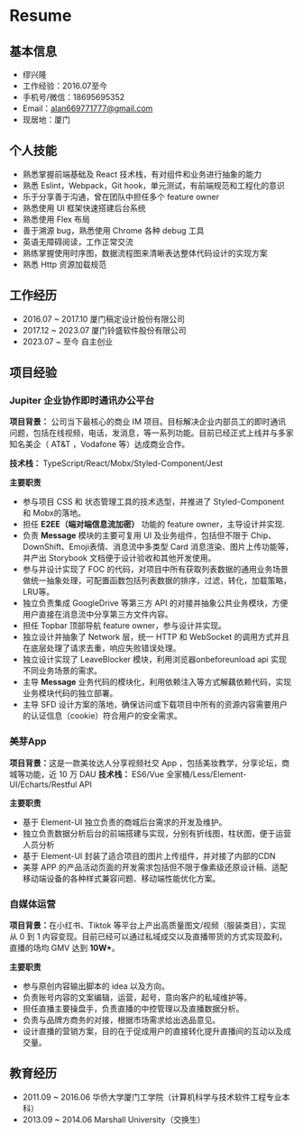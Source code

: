 # Resume

<H2>基本信息</H2>

* 缪兴隆
* 工作经验：2016.07至今
* 手机号/微信：18695695352
* Email：alan669771777@gmail.com
* 现居地：厦门

<H2>个人技能</H2>

* 熟悉掌握前端基础及 React 技术栈，有对组件和业务进行抽象的能力
* 熟悉 Eslint，Webpack，Git hook，单元测试，有前端规范和工程化的意识
* 乐于分享善于沟通，曾在团队中担任多个 feature owner
* 熟悉使用 UI 框架快速搭建后台系统
* 熟悉使用 Flex 布局
* 善于溯源 bug，熟悉使用 Chrome 各种 debug 工具
* 英语无障碍阅读，工作正常交流
* 熟练掌握使用时序图，数据流程图来清晰表达整体代码设计的实现方案
* 熟悉 Http 资源加载规范

<H2>工作经历</H2>

* 2016.07 ~ 2017.10 厦门稿定设计股份有限公司
* 2017.12 ~ 2023.07 厦门铃盛软件股份有限公司
* 2023.07 ~ 至今 自主创业

<H2>项目经验</H2>

<H3>Jupiter 企业协作即时通讯办公平台</H3>
<b>项目背景：</b> 公司当下最核心的商业 IM 项目。目标解决企业内部员工的即时通讯问题，包括在线视频，电话，发消息，等一系列功能。目前已经正式上线并与多家知名美企（ AT&T ，Vodafone 等）达成商业合作。

<b>技术栈： </b> TypeScript/React/Mobx/Styled-Component/Jest

<b>主要职责</b>

* 参与项目 CSS 和 状态管理工具的技术选型，并推进了 Styled-Component 和 Mobx的落地。
* 担任 <b>E2EE（端对端信息流加密）</b> 功能的 feature owner，主导设计并实现.
* 负责 <b>Message</b> 模块的主要可复用 UI 及业务组件，包括但不限于 Chip、DownShift、Emoji表情、消息流中多类型 Card 消息渲染、图片上传功能等，并产出 Storybook 文档便于设计验收和其他开发使用。
* 参与并设计实现了 FOC 的代码，对项目中所有获取列表数据的通用业务场景做统一抽象处理，可配置函数包括列表数据的排序，过滤，转化，加载策略，LRU等。
* 独立负责集成 GoogleDrive 等第三方 API 的对接并抽象公共业务模块，方便用户直接在消息流中分享第三方文件内容。
* 担任 Topbar 顶部导航 feature owner，参与设计并实现。
* 独立设计并抽象了 Network 层，统一 HTTP 和 WebSocket 的调用方式并且在底层处理了请求去重，响应失败错误处理。
* 独立设计实现了 LeaveBlocker 模块，利用浏览器onbeforeunload api 实现不同业务场景的需求。
* 主导 <b>Message</b> 业务代码的模块化，利用依赖注入等方式解藕依赖代码，实现业务模块代码的独立部署。
* 主导 SFD 设计方案的落地，确保访问或下载项目中所有的资源内容需要用户的认证信息（cookie）符合用户的安全需求。


<H3>美芽App</H3>

<b>项目背景：</b>这是一款美妆达人分享视频社交 App ，包括美妆教学，分享论坛，商城等功能，近 10 万 DAU
<b>技术栈： </b>ES6/Vue 全家桶/Less/Element-UI/Echarts/Restful API

<b>主要职责</b>
* 基于 Element-UI 独立负责的商城后台需求的开发及维护。
* 独立负责数据分析后台的前端搭建与实现，分别有折线图，柱状图，便于运营人员分析
* 基于 Element-UI 封装了适合项目的图片上传组件，并对接了内部的CDN
* 美芽 APP 的产品活动页面的开发需求包括但不限于像素级还原设计稿、适配移动端设备的各种样式兼容问题、移动端性能优化方案。

<H3>自媒体运营</H3>
<b>项目背景：</b>在小红书、Tiktok 等平台上产出高质量图文/视频（服装类目），实现从 0 到 1 内容变现。目前已经可以通过私域成交以及直播带货的方式实现盈利，直播的场均 GMV 达到 <b>10W+</b>。

<b>主要职责</b>
* 参与原创内容输出脚本的 idea 以及方向。
* 负责账号内容的文案编辑，运营，起号，意向客户的私域维护等。
* 担任直播主要操盘手，负责直播的中控管理以及直播数据分析。
* 负责与品牌方商务的对接，根据市场需求给出选品意见。
* 设计直播的营销方案，目的在于促成用户的直接转化提升直播间的互动以及成交量。

<H2>教育经历</H2>

* 2011.09 ~ 2016.06 华侨大学厦门工学院（计算机科学与技术软件工程专业本科）
* 2013.09 ~ 2014.06 Marshall University（交换生）
